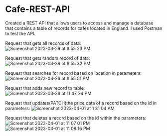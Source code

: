 # Cafe-REST-API
Created a REST API that allows users to access and manage a database that contains a table of records for cafes located in England. I used Postman to test the API.


Request that gets all records of data:
![Screenshot 2023-03-29 at 8 55 23 PM](https://user-images.githubusercontent.com/50587936/229329585-d6db8c45-d0d4-4a56-bbec-2b3a3979a7c1.png)



Request that gets random record of data:
![Screenshot 2023-03-29 at 8 55 32 PM](https://user-images.githubusercontent.com/50587936/229329603-2feb1d4a-e587-4477-842a-306184ab3bef.png)


Request that searches for record based on location in parameters:
![Screenshot 2023-03-29 at 8 55 51 PM](https://user-images.githubusercontent.com/50587936/229329653-9c3b39f5-a36c-43ab-b229-2a5329ada2f9.png)


Request that adds new record to table:
![Screenshot 2023-03-29 at 11 47 24 PM](https://user-images.githubusercontent.com/50587936/229329735-8c8a1f52-5972-474f-a025-2d7e02b003c3.png)


Request that updates(PATCH)the price data of a record based on the id in parameters:
![Screenshot 2023-04-01 at 1 31 04 AM](https://user-images.githubusercontent.com/50587936/229329820-82cf7a74-da70-4b0a-8141-d2f8c25458f2.png)


Request that deletes a record based on the id within the parameters: 
![Screenshot 2023-04-01 at 11 07 01 PM](https://user-images.githubusercontent.com/50587936/229329862-e9bce91f-e37a-4f73-8a38-fc74eccea06c.png)
![Screenshot 2023-04-01 at 11 08 16 PM](https://user-images.githubusercontent.com/50587936/229329866-4fdcb7fe-ae86-4c0d-a0ee-365449f00b4c.png)
